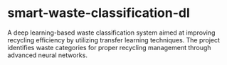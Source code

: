 # smart-waste-classification-dl
A deep learning-based waste classification system aimed at improving recycling efficiency by utilizing transfer learning techniques. The project identifies waste categories for proper recycling management through advanced neural networks.

